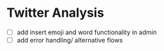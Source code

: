 # Twitter Analysis

- [ ] add insert emoji and word functionality in admin
- [ ] add error handling/ alternative flows
